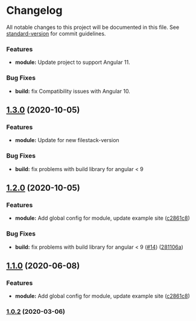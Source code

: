 # Changelog

All notable changes to this project will be documented in this file. See [standard-version](https://github.com/conventional-changelog/standard-version) for commit guidelines.

### Features

* **module:** Update project to support Angular 11.

### Bug Fixes

* **build:** fix Compatibility issues with Angular 10.

## [1.3.0](https://github.com/filestack/filestack-angular/compare/v1.2.0...v1.3.0) (2020-10-05)


### Features

* **module:** Update for new filestack-version


### Bug Fixes

* **build:** fix problems with build library for angular < 9


## [1.2.0](https://github.com/filestack/filestack-angular/compare/v1.0.2...v1.2.0) (2020-10-05)


### Features

* **module:** Add global config for module, update example site ([c2861c8](https://github.com/filestack/filestack-angular/commit/c2861c85b090f949256ffba5342c41bfe34d6a43))


### Bug Fixes

* **build:** fix problems with build library for angular < 9 ([#14](https://github.com/filestack/filestack-angular/issues/14)) ([281106a](https://github.com/filestack/filestack-angular/commit/281106abc73975d486d1e6b90d89c237bf568bca))

## [1.1.0](https://github.com/filestack/filestack-angular/compare/v1.0.2...v1.1.0) (2020-06-08)


### Features

* **module:** Add global config for module, update example site ([c2861c8](https://github.com/filestack/filestack-angular/commit/c2861c85b090f949256ffba5342c41bfe34d6a43))

### [1.0.2](https://github.com/filestack/filestack-angular/compare/v1.0.1...v1.0.2) (2020-03-06)
